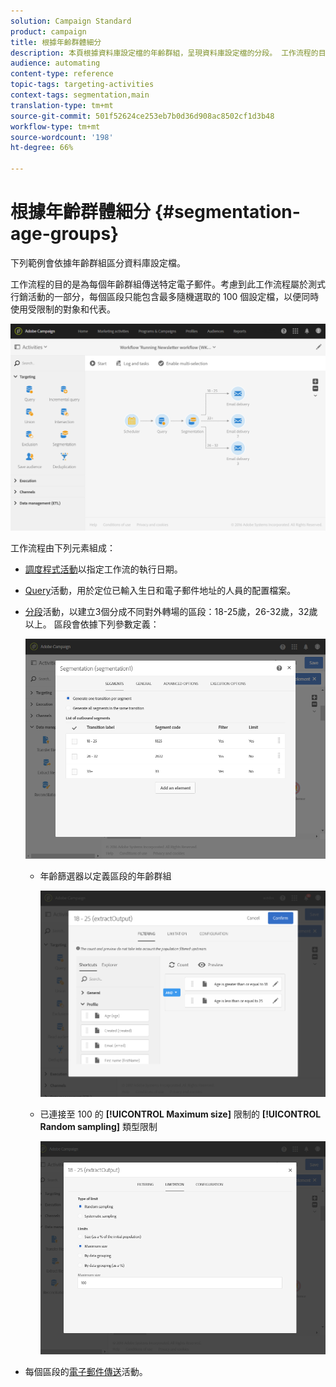 ```yaml
---
solution: Campaign Standard
product: campaign
title: 根據年齡群體細分
description: 本頁根據資料庫設定檔的年齡群組，呈現資料庫設定檔的分段。 工作流程的目的是為每個年齡群組傳送特定電子郵件。
audience: automating
content-type: reference
topic-tags: targeting-activities
context-tags: segmentation,main
translation-type: tm+mt
source-git-commit: 501f52624ce253eb7b0d36d908ac8502cf1d3b48
workflow-type: tm+mt
source-wordcount: '198'
ht-degree: 66%

---
```



# 根據年齡群體細分 {#segmentation-age-groups}

下列範例會依據年齡群組區分資料庫設定檔。

工作流程的目的是為每個年齡群組傳送特定電子郵件。考慮到此工作流程屬於測式行銷活動的一部分，每個區段只能包含最多隨機選取的 100 個設定檔，以便同時使用受限制的對象和代表。

![](assets/wkf_segment_example_4.png)

工作流程由下列元素組成：

* [調度程式活動](../../automating/using/segmentation.md)以指定工作流的執行日期。
* [Query](../../automating/using/query.md)活動，用於定位已輸入生日和電子郵件地址的人員的配置檔案。
* [分段](../../automating/using/segmentation.md)活動，以建立3個分成不同對外轉場的區段：18-25歲，26-32歲，32歲以上。 區段會依據下列參數定義：

   ![](assets/wkf_segment_example_3.png)

   * 年齡篩選器以定義區段的年齡群組

      ![](assets/wkf_segment_new_segment.png)

   * 已連接至 100 的 **[!UICONTROL Maximum size]** 限制的 **[!UICONTROL Random sampling]** 類型限制

      ![](assets/wkf_segment_example_1.png)

* 每個區段的[電子郵件傳送](../../automating/using/email-delivery.md)活動。
